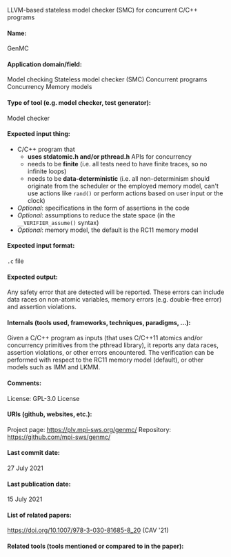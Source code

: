 LLVM-based stateless model checker (SMC) for concurrent C/C++ programs

#### Name:
GenMC

#### Application domain/field:
Model checking
Stateless model checker (SMC)
Concurrent programs
Concurrency
Memory models

#### Type of tool (e.g. model checker, test generator):
Model checker

#### Expected input thing:
- C/C++ program that 
	- **uses stdatomic.h and/or pthread.h** APIs for concurrency
	- needs to be **finite** (i.e. all tests need to have finite traces, so no infinite loops)
	- needs to be **data-deterministic** (i.e. all non-determinism should originate from the scheduler or the employed memory model, can't use actions like `rand()` or perform actions based on user input or the clock)
- *Optional*: specifications in the form of assertions in the code
- *Optional*: assumptions to reduce the state space (in the `__VERIFIER_assume()` syntax)
- *Optional*: memory model, the default is the RC11 memory model

#### Expected input format:
`.c` file

#### Expected output:
Any safety error that are detected will be reported. 
These errors can include data races on non-atomic variables, memory errors (e.g. double-free error) and assertion violations.

#### Internals (tools used, frameworks, techniques, paradigms, ...):
Given a C/C++ program as inputs (that uses C/C++11 atomics and/or concurrency primitives from the pthread library), it reports any data races, assertion violations, or other errors encountered.
The verification can be performed with respect to the RC11 memory model (default), or other models such as IMM and LKMM.

#### Comments:
License: GPL-3.0 License

#### URIs (github, websites, etc.):
Project page: https://plv.mpi-sws.org/genmc/
Repository: https://github.com/mpi-sws/genmc/

#### Last commit date:
27 July 2021

#### Last publication date:
15 July 2021

#### List of related papers:
https://doi.org/10.1007/978-3-030-81685-8_20 (CAV '21)

#### Related tools (tools mentioned or compared to in the paper):
